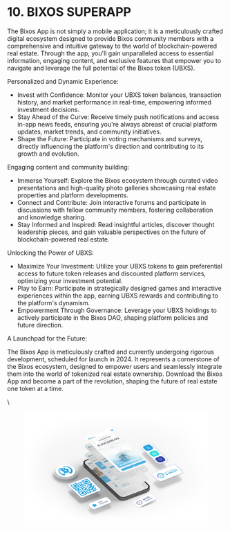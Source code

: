 # 10. BIXOS SUPERAPP

The Bixos App is not simply a mobile application; it is a meticulously crafted digital ecosystem designed to provide Bixos community members with a comprehensive and intuitive gateway to the world of blockchain-powered real estate. Through the app, you'll gain unparalleled access to essential information, engaging content, and exclusive features that empower you to navigate and leverage the full potential of the Bixos token (UBXS).

Personalized and Dynamic Experience:

* Invest with Confidence: Monitor your UBXS token balances, transaction history, and market performance in real-time, empowering informed investment decisions.
* Stay Ahead of the Curve: Receive timely push notifications and access in-app news feeds, ensuring you're always abreast of crucial platform updates, market trends, and community initiatives.
* Shape the Future: Participate in voting mechanisms and surveys, directly influencing the platform's direction and contributing to its growth and evolution.

Engaging content and community building:

* Immerse Yourself: Explore the Bixos ecosystem through curated video presentations and high-quality photo galleries showcasing real estate properties and platform developments.
* Connect and Contribute: Join interactive forums and participate in discussions with fellow community members, fostering collaboration and knowledge sharing.
* Stay Informed and Inspired: Read insightful articles, discover thought leadership pieces, and gain valuable perspectives on the future of blockchain-powered real estate.

Unlocking the Power of UBXS:

* Maximize Your Investment: Utilize your UBXS tokens to gain preferential access to future token releases and discounted platform services, optimizing your investment potential.
* Play to Earn: Participate in strategically designed games and interactive experiences within the app, earning UBXS rewards and contributing to the platform's dynamism.
* Empowerment Through Governance: Leverage your UBXS holdings to actively participate in the Bixos DAO, shaping platform policies and future direction.

A Launchpad for the Future:

The Bixos App is meticulously crafted and currently undergoing rigorous development, scheduled for launch in 2024. It represents a cornerstone of the Bixos ecosystem, designed to empower users and seamlessly integrate them into the world of tokenized real estate ownership. Download the Bixos App and become a part of the revolution, shaping the future of real estate one token at a time.

\


<figure><img src="../../.gitbook/assets/bixos-app.jpg" alt=""><figcaption></figcaption></figure>
